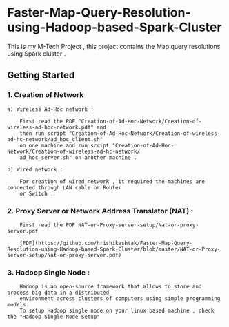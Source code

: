 # Faster-Map-Query-Resolution-using-Hadoop-based-Spark-Cluster
This is my M-Tech Project , this project contains the Map query resolutions using Spark cluster .

## Getting Started

### 1. Creation of Network

    a) Wireless Ad-Hoc network :
    
        First read the PDF "Creation-of-Ad-Hoc-Network/Creation-of-wireless-ad-hoc-network.pdf" and 
        then run script "Creation-of-Ad-Hoc-Network/Creation-of-wireless-ad-hc-network/ad_hoc_client.sh" 
        on one machine and run script "Creation-of-Ad-Hoc-Network/Creation-of-wireless-ad-hc-network/
        ad_hoc_server.sh" on another machine .

    b) Wired network :
        
        For creation of wired network , it required the machines are connected through LAN cable or Router
        or Switch .

### 2. Proxy Server or Network Address Translator (NAT) :
        
        First read the PDF NAT-or-Proxy-server-setup/Nat-or-proxy-server.pdf
        
        [PDF](https://github.com/hrishikeshtak/Faster-Map-Query-Resolution-using-Hadoop-based-Spark-Cluster/blob/master/NAT-or-Proxy-server-setup/Nat-or-proxy-server.pdf)
    
### 3. Hadoop Single Node :

        Hadoop is an open-source framework that allows to store and process big data in a distributed 
        environment across clusters of computers using simple programming models.
        To setup Hadoop single node on your linux based machine , check the "Hadoop-Single-Node-Setup" 
        
       
